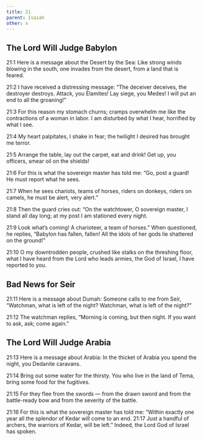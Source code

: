```yaml
---
title: 21
parent: Isaiah
other: x
---
```


## The Lord Will Judge Babylon


<a name="21:1">21:1</a> Here is a message about the Desert by the Sea:
Like strong winds blowing in the south,
one invades from the desert,
from a land that is feared.

<a name="21:2">21:2</a> I have received a distressing message:
“The deceiver deceives,
the destroyer destroys.
Attack, you Elamites!
Lay siege, you Medes!
I will put an end to all the groaning!”

<a name="21:3">21:3</a> For this reason my stomach churns;
cramps overwhelm me
like the contractions of a woman in labor.
I am disturbed by what I hear,
horrified by what I see.

<a name="21:4">21:4</a> My heart palpitates,
I shake in fear;
the twilight I desired
has brought me terror.

<a name="21:5">21:5</a> Arrange the table,
lay out the carpet,
eat and drink!
Get up, you officers,
smear oil on the shields!

<a name="21:6">21:6</a> For this is what the sovereign master has told me:
“Go, post a guard!
He must report what he sees.

<a name="21:7">21:7</a> When he sees chariots,
teams of horses,
riders on donkeys,
riders on camels,
he must be alert,
very alert.”

<a name="21:8">21:8</a> Then the guard cries out:
“On the watchtower, O sovereign master,
I stand all day long;
at my post
I am stationed every night.

<a name="21:9">21:9</a> Look what’s coming!
A charioteer,
a team of horses.”
When questioned, he replies,
“Babylon has fallen, fallen!
All the idols of her gods lie shattered on the ground!”

<a name="21:10">21:10</a> O my downtrodden people, crushed like stalks on the threshing floor,
what I have heard
from the Lord who leads armies,
the God of Israel,
I have reported to you.

## Bad News for Seir


<a name="21:11">21:11</a> Here is a message about Dumah:
Someone calls to me from Seir,
“Watchman, what is left of the night?
Watchman, what is left of the night?”

<a name="21:12">21:12</a> The watchman replies,
“Morning is coming, but then night.
If you want to ask, ask;
come again.”

## The Lord Will Judge Arabia


<a name="21:13">21:13</a> Here is a message about Arabia:
In the thicket of Arabia you spend the night,
you Dedanite caravans.

<a name="21:14">21:14</a> Bring out some water for the thirsty.
You who live in the land of Tema,
bring some food for the fugitives.

<a name="21:15">21:15</a> For they flee from the swords — 
from the drawn sword
and from the battle-ready bow
and from the severity of the battle.

<a name="21:16">21:16</a> For this is what the sovereign master has told me: “Within exactly one year all the splendor of Kedar will come to an end. <a name="21:17">21:17</a> Just a handful of archers, the warriors of Kedar, will be left.” Indeed, the Lord God of Israel has spoken.